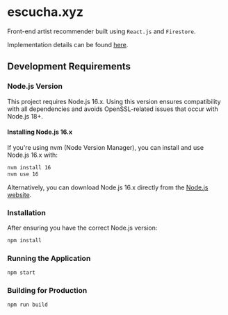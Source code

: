 # escucha.xyz
Front-end artist recommender built using `React.js` and `Firestore`.

Implementation details can be found [here](https://www.gustavooliver.xyz/posts/2019/08/building-an-artist-recommender-part-ii.html).

## Development Requirements

### Node.js Version
This project requires Node.js 16.x. Using this version ensures compatibility with all dependencies and avoids OpenSSL-related issues that occur with Node.js 18+.

#### Installing Node.js 16.x
If you're using nvm (Node Version Manager), you can install and use Node.js 16.x with:

```bash
nvm install 16
nvm use 16
```

Alternatively, you can download Node.js 16.x directly from the [Node.js website](https://nodejs.org/download/release/latest-v16.x/).

### Installation
After ensuring you have the correct Node.js version:

```bash
npm install
```

### Running the Application
```bash
npm start
```

### Building for Production
```bash
npm run build
```
